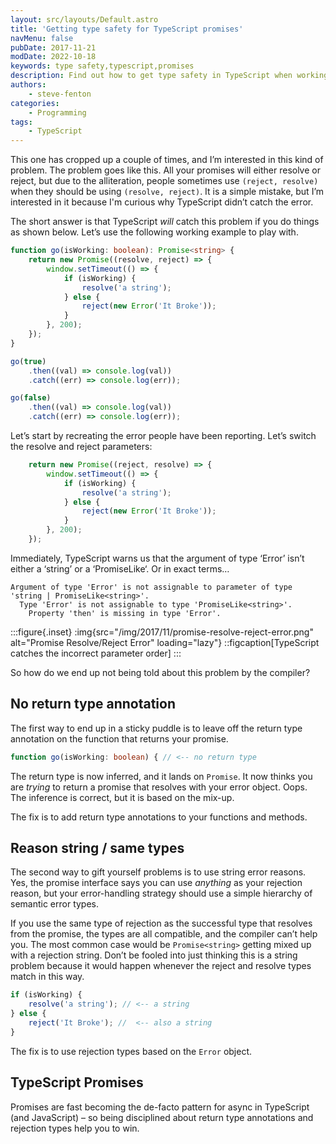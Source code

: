 ```yaml
---
layout: src/layouts/Default.astro
title: 'Getting type safety for TypeScript promises'
navMenu: false
pubDate: 2017-11-21
modDate: 2022-10-18
keywords: type safety,typescript,promises
description: Find out how to get type safety in TypeScript when working with promises.
authors:
    - steve-fenton
categories:
    - Programming
tags:
    - TypeScript
---
```


This one has cropped up a couple of times, and I’m interested in this kind of problem. The problem goes like this. All your promises will either resolve or reject, but due to the alliteration, people sometimes use `(reject, resolve)` when they should be using `(resolve, reject)`. It is a simple mistake, but I’m interested in it because I'm curious why TypeScript didn’t catch the error.

The short answer is that TypeScript *will* catch this problem if you do things as shown below. Let’s use the following working example to play with.

```typescript
function go(isWorking: boolean): Promise<string> {
    return new Promise((resolve, reject) => {
        window.setTimeout(() => {
            if (isWorking) {
                resolve('a string');
            } else {
                reject(new Error('It Broke'));
            }
        }, 200);
    });
}

go(true)
    .then((val) => console.log(val))
    .catch((err) => console.log(err));

go(false)
    .then((val) => console.log(val))
    .catch((err) => console.log(err));
```

Let’s start by recreating the error people have been reporting. Let’s switch the resolve and reject parameters:

```typescript
    return new Promise((reject, resolve) => {
        window.setTimeout(() => {
            if (isWorking) {
                resolve('a string');
            } else {
                reject(new Error('It Broke'));
            }
        }, 200);
    });
```

Immediately, TypeScript warns us that the argument of type ‘Error’ isn’t either a ‘string’ or a ‘PromiseLike<string>‘. Or in exact terms…</string>

```
Argument of type 'Error' is not assignable to parameter of type 'string | PromiseLike<string>'.
  Type 'Error' is not assignable to type 'PromiseLike<string>'.
    Property 'then' is missing in type 'Error'.
```

:::figure{.inset}
:img{src="/img/2017/11/promise-resolve-reject-error.png" alt="Promise Resolve/Reject Error" loading="lazy"}
::figcaption[TypeScript catches the incorrect parameter order]
:::

So how do we end up not being told about this problem by the compiler?

## No return type annotation

The first way to end up in a sticky puddle is to leave off the return type annotation on the function that returns your promise.

```typescript
function go(isWorking: boolean) { // <-- no return type
```

The return type is now inferred, and it lands on `Promise`. It now thinks you are *trying* to return a promise that resolves with your error object. Oops. The inference is correct, but it is based on the mix-up.

The fix is to add return type annotations to your functions and methods.

## Reason string / same types

The second way to gift yourself problems is to use string error reasons. Yes, the promise interface says you can use *anything* as your rejection reason, but your error-handling strategy should use a simple hierarchy of semantic error types.

If you use the same type of rejection as the successful type that resolves from the promise, the types are all compatible, and the compiler can’t help you. The most common case would be `Promise<string>` getting mixed up with a rejection string. Don’t be fooled into just thinking this is a string problem because it would happen whenever the reject and resolve types match in this way.

```typescript
if (isWorking) {
    resolve('a string'); // <-- a string
} else {
    reject('It Broke'); //  <-- also a string
}
```

The fix is to use rejection types based on the `Error` object.

## TypeScript Promises

Promises are fast becoming the de-facto pattern for async in TypeScript (and JavaScript) – so being disciplined about return type annotations and rejection types help you to win.
